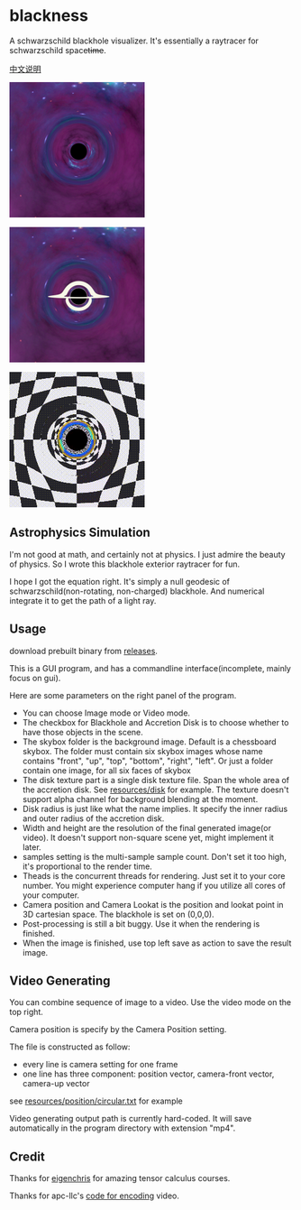 # blackness
A schwarzschild blackhole visualizer. 
It's essentially a raytracer for schwarzschild space~~time~~.

[中文说明]

![No Accretion Disk](images/blackhole.png)

![With Disk](images/disk.png)

![Chessboard background](images/motion.gif)

## Astrophysics Simulation
I'm not good at math, and certainly not at physics. I just admire the beauty of physics. So I wrote this blackhole exterior raytracer for fun. 

I hope I got the equation right. It's simply a null geodesic of schwarzschild(non-rotating, non-charged) blackhole. And numerical integrate it to get the path of a light ray.

## Usage
download prebuilt binary from [releases].

This is a GUI program, and has a commandline interface(incomplete, mainly focus on gui). 

Here are some parameters on the right panel of the program.

- You can choose Image mode or Video mode. 
- The checkbox for Blackhole and Accretion Disk is to choose whether to have those objects in the scene.
- The skybox folder is the background image. Default is a chessboard skybox.  The folder must contain six skybox images whose name contains "front", "up", "top", "bottom", "right", "left". Or just a folder contain one image, for all six faces of skybox
- The disk texture part is a single disk texture file. Span the whole area of the accretion disk. See [resources/disk] for example. The texture doesn't support alpha channel for background blending at the moment.
- Disk radius is just like what the name implies. It specify the inner radius and outer radius of the accretion disk.
- Width and height are the resolution of the final generated image(or video). It doesn't support non-square scene yet, might implement it later.
- samples setting is the multi-sample sample count. Don't set it too high, it's proportional to the render time.
- Theads is the concurrent threads for rendering. Just set it to your core number. You might experience computer hang if you utilize all cores of your computer.
- Camera position and Camera Lookat is the position and lookat point in 3D cartesian space. The blackhole is set on (0,0,0).
- Post-processing is still a bit buggy. Use it when the rendering is finished.
- When the image is finished, use top left save as action to save the result image.

## Video Generating

You can combine sequence of image to a video. Use the video mode on the top right.

Camera position is specify by the Camera Position setting.

The file is constructed as follow:

- every line is camera setting for one frame
- one line has three component: position vector, camera-front vector, camera-up vector

see [resources/position/circular.txt] for example

Video generating output path is currently hard-coded. It will save automatically in the program directory with extension "mp4".

## Credit
Thanks for [eigenchris] for amazing tensor calculus courses. 

Thanks for apc-llc's [code for encoding] video.

[中文说明]:README_zh.md
[resources/position/circular.txt]:resources/position/circular.txt
[resources/disk]:resources/disk
[code for encoding]:https://github.com/apc-llc/moviemaker-cpp
[eigenchris]:https://www.youtube.com/user/eigenchris/videos
[releases]:https://github.com/evopen/blackness/releases
